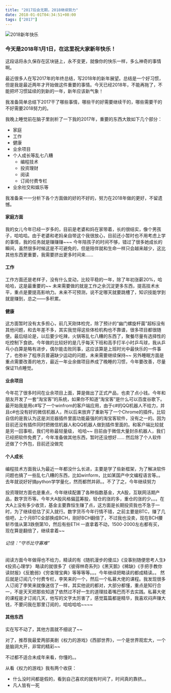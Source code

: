 ```yaml
---
title: "2017后会无期，2018继续努力"
date: 2018-01-01T04:34:51+08:00
tags: ["2017"]
---
```


![2018新年快乐](https://steemitimages.com/DQmSqnW1TohAWTJ4rsrQ267UEykkYEGNWSYboaq7UmyM1VQ/2018.jpg)

<h3 > 今天是2018年1月1日，在这里祝大家新年快乐！</h3>

这段话将永久保存在区块链上，永不变更，就像你的快乐一样，多么神奇的事情啊。


最近很多人在写2017年的年终总结，写2018年的新年展望。总结是一个好习惯，但是我是最近两年才开始做这件重要的事情。今天已经2018年，不能再拖了，不能把坏习惯延续的到新的一年，新年应该新气象！

我准备简单总结下2017干了哪些事情，哪些干的好需要继续干的，哪些需要干的不好需要2018努力的。

我晚上睡觉前在脑子里剖析了一下我的2017年，重要的东西大致如下几个部分：

* 家庭
* 工作
* 健康
* 业余项目
* 个人成长等乱七八糟
  *  编程技术
  *  投资理财
  *  阅读
  *  订阅付费专栏
*  业余社交和娱乐等

我准备来一一分析下各个方面做的好的不好的，努力在2018年做的更好，不留遗憾。

#### 家庭方面

我的女儿今年已经一岁多的，目前是老婆和妈在家带着，长的很结实，像个男孩子，哈哈哈。由于老婆和老妈亲自带这个我很放心，目前还小暂时也不用考虑上学的事情，我的任务就是赚赚赚~~~ 今年陪孩子的时间不够，错过了很多她成长的瞬间，虽然很多时候这是不可避免的，但是陪伴就和生命一样只会越来越少，这比其他东西更重要，我需要挤出更多时间来......

#### 工作

工作方面还是老样子，没有什么变动，比较平稳的一年，除了年初涨薪20%，哈哈哈，这是最重要的~~
未来需要做的就是工作之余沉淀更多东西，提高技术水平，重点是要提高影响力。未来不可预测，说不定哪天就要跳槽了，知识技能学到就是赚到，总之——多积累。

#### 健康

这方面暂时没有太多担心，前几天刚体检完，除了预计的“幽门螺旋杆菌”超标没有其他问题，和去年差不多，其实我觉得这些体检机构也不靠谱，很多项目都很随便。最后结论是，以后要少吃辣，火锅等乱七八糟的东西了，聚餐尽量有选择性的吃控制下食欲。今年做的比较好的是几乎每天下班和高手打半小时乒乓球，我从乒乓小白算是略有进步，偶尔能击败同事，这应该算是上班时光中最快乐的一件事了，也弥补了程序员普遍缺少运动的问题，未来需要继续保持~~
另外睡眠方面是重点需要改善的地方，最近一年业余做项目养成了晚睡的习惯，今年要改善，尽量保证11点睡觉。

#### 业余项目

今年花了很多时间在业余项目上面，算是做出了正式产品，也卖了点小钱。今年和朋友开发了一套“淘宝客”的系统，如果你不知道“淘宝客”是什么可以百度谷歌下。最开始我是用c#写了一个winfrom的客户端应用，由于c#的QQ机器人不给力，并且c#也没有好的微信机器人，所以后来放弃了重新写了一个Chrome的插件。比较自信的是我认为这是浏览器插件里面功能最强的的淘宝客软件，没有之一的。因为目前还没有插件同时把微信机器人和QQ机器人做到插件里面的。和客户端比较就是另一回事啦，我们号称最轻量级， 哈哈~~
目前由于微信大量封杀机器人，我们已经把软件免费了，今年准备做其他东西，暂时还没想好......
然后除了个人软件还做了个外包，目前还没做完

#### 个人成长

编程技术方面我认为最近一年都没什么长进，主要是学了些新框架，为了解决软件问题也搞了一些乱七八糟的东西，比如winform，比如某国产中文编程语言等。。去年就说好好搞python学学量化，然而都然并卵。。不了了之，今年继续努力

投资理财方面也是重点，今年继续配置了各种指数基金，大A股，互联网活期产品，数字货币等。今年大A股风格偏蓝筹股，轻仓的涨的多，重仓的涨的少。。。在大A上没有多少收货，基金主要靠恒生赚了点，这方面是长期投资我也不急于一时，为了继续低估了买入就行。数字货币今年行情不错，之前主要是BTC，赚了几倍吧，上个月BTC全部换成BCH，刚好BCH翻倍了，不过我也没卖，现在BCH腰斩市值从第3跌倒第10，然后有些ETH
一直拿着不动，1500-2000左右都有买，现在算是翻倍了，继续拿着~~   

###### 记住：“守币比守寡难” ######

阅读方面今年做得也不给力，精读的有《随机漫步的傻瓜》《没事别随便思考人生》《投资心理学》
略读的就很多了《彼得林奇系列》《黑天鹅》《稀缺》《手把手教你读财报》《反脆弱》《穷查理宝典》等等等等。。。今年继续把略读的都成精读。。
然后就是订阅几个付费专栏，李笑来的一个，然后一个私募大佬的课程。我发现很多人订阅了李笑来就像迷信了一样，其实他说的都对，大部分都懂，重点是知行合一，不是天天把那些知道了依然过不好一生的道理挂着嘴巴而不去实践。私募大佬的课程是才订阅几天，他写的文字太厉害了，感觉篇篇都是精华，我喜欢闷声赚大钱，不要问我在那里订阅的，哈哈哈哈~~~~


#### 其他东西

实在写不动了，其他方面就不细说了~~

对了，推荐我最爱两部美剧《权力的游戏》《西部世界》，一个是世界观宏大，一个是脑洞大开，非常的精彩~~

不过都不适合未成年来看，你懂的。。

从看《权力的游戏》我有两个收获：

* 什么没时间都是假的，看到自己喜欢的就有时间了，时间真的靠挤。。
* 凡人皆有一死